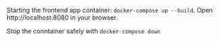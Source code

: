Starting the frontend app container: `docker-compose up --build`. Open http://localhost:8080 in your browser.

Stop the conntainer safely with `docker-compose down`

